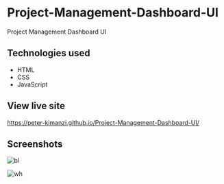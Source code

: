 # Project-Management-Dashboard-UI

Project Management Dashboard UI

## Technologies used

* HTML
* CSS
* JavaScript

## View live site

https://peter-kimanzi.github.io/Project-Management-Dashboard-UI/

## Screenshots

![bl](https://user-images.githubusercontent.com/71552773/172792437-70516c0f-9ce1-412f-b407-dec9a13a5c97.PNG)

![wh](https://user-images.githubusercontent.com/71552773/172792526-7a70ef95-e224-49e2-82b8-fba6ef00d6e8.PNG)
